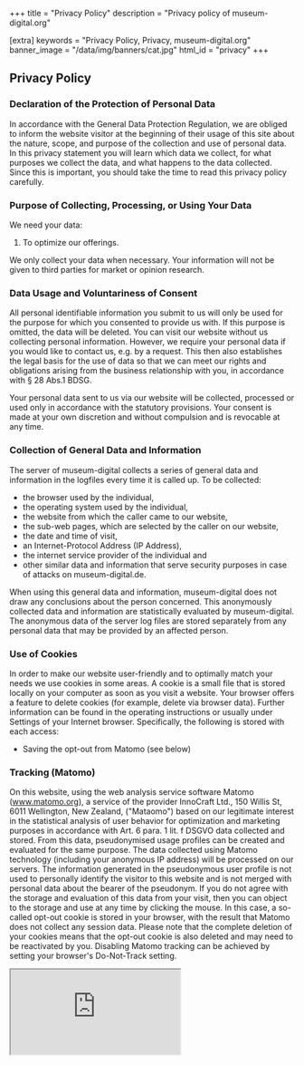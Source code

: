 +++
title = "Privacy Policy"
description = "Privacy policy of museum-digital.org"

[extra]
keywords = "Privacy Policy, Privacy, museum-digital.org"
banner_image = "/data/img/banners/cat.jpg"
html_id = "privacy"
+++

## Privacy Policy

### Declaration of the Protection of Personal Data

In accordance with the General Data Protection Regulation, we are obliged to inform the website visitor at the beginning of their usage of this site about the nature, scope, and purpose of the collection and use of personal data. In this privacy statement you will learn which data we collect, for what purposes we collect the data, and what happens to the data collected. Since this is important, you should take the time to read this privacy policy carefully.

### Purpose of Collecting, Processing, or Using Your Data

We need your data:

1. To optimize our offerings.

We only collect your data when necessary. Your information will not be given to third parties for market or opinion research.

### Data Usage and Voluntariness of Consent

All personal identifiable information you submit to us will only be used for the purpose for which you consented to provide us with. If this purpose is omitted, the data will be deleted. You can visit our website without us collecting personal information. However, we require your personal data if you would like to contact us, e.g. by a request. This then also establishes the legal basis for the use of data so that we can meet our rights and obligations arising from the business relationship with you, in accordance with § 28 Abs.1 BDSG.

Your personal data sent to us via our website will be collected, processed or used only in accordance with the statutory provisions. Your consent is made at your own discretion and without compulsion and is revocable at any time.

### Collection of General Data and Information

The server of museum-digital collects a series of general data and information in the logfiles every time it is called up. To be collected:

- the browser used by the individual,
- the operating system used by the individual,
- the website from which the caller came to our website,
- the sub-web pages, which are selected by the caller on our website,
- the date and time of visit,
- an Internet-Protocol Address (IP Address),
- the internet service provider of the individual and
- other similar data and information that serve security purposes in case of attacks on museum-digital.de.

When using this general data and information, museum-digital does not draw any conclusions about the person concerned. This anonymously collected data and information are statistically evaluated by museum-digital. The anonymous data of the server log files are stored separately from any personal data that may be provided by an affected person.

### Use of Cookies

In order to make our website user-friendly and to optimally match your needs we use cookies in some areas. A cookie is a small file that is stored locally on your computer as soon as you visit a website. Your browser offers a feature to delete cookies (for example, delete via browser data). Further information can be found in the operating instructions or usually under Settings of your Internet browser. Specifically, the following is stored with each access:

- Saving the opt-out from Matomo (see below)

### Tracking (Matomo)

On this website, using the web analysis service software Matomo (www.matomo.org), a service of the provider InnoCraft Ltd., 150 Willis St, 6011 Wellington, New Zealand, ("Mataomo") based on our legitimate interest in the statistical analysis of user behavior for optimization and marketing purposes in accordance with Art. 6 para. 1 lit. f DSGVO data collected and stored. From this data, pseudonymised usage profiles can be created and evaluated for the same purpose. The data collected using Matomo technology (including your anonymous IP address) will be processed on our servers. The information generated in the pseudonymous user profile is not used to personally identify the visitor to this website and is not merged with personal data about the bearer of the pseudonym. If you do not agree with the storage and evaluation of this data from your visit, then you can object to the storage and use at any time by clicking the mouse. In this case, a so-called opt-out cookie is stored in your browser, with the result that Matomo does not collect any session data. Please note that the complete deletion of your cookies means that the opt-out cookie is also deleted and may need to be reactivated by you. Disabling Matomo tracking can be achieved by setting your browser's Do-Not-Track setting.

<iframe style="" src="https://museum-digital.jrenslin.de/piwik/index.php?module=CoreAdminHome&amp;action=optOut&amp;language=en&amp;backgroundColor=&amp;fontColor=&amp;fontSize=1.2em&amp;fontFamily=Arial" ugndcxsn0=""></iframe>
